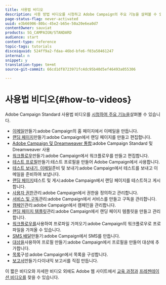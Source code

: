 ```yaml
---
title: 사용법 비디오
description: 사용 방법 비디오를 시청하고 Adobe Campaign의 주요 기능을 살펴볼 수 있습니다.
page-status-flag: never-activated
uuid: e3b66906-80bc-45e2-b65e-50a20e6ea0d7
contentOwner: sauviat
products: SG_CAMPAIGN/STANDARD
audience: start
content-type: reference
topic-tags: tutorials
discoiquuid: 524ff9a2-fdaa-46bd-bfe6-f03a50461247
internal: n
snippet: y
translation-type: tm+mt
source-git-commit: 66cd1df8723971fc4dc95b40d5ef46493a055306

---
```



# 사용법 비디오{#how-to-videos}

Adobe Campaign Standard 사용법 비디오를 [시청하여 주요 기능을](https://helpx.adobe.com/campaign/kt/acs/index/acs-videos.html)살펴볼 수 있습니다.

* [이메일](https://video.tv.adobe.com/v/23721?captions=kor)만들기:adobe Campaign의 홈 페이지에서 이메일을 만듭니다.
* [랜딩 페이지](https://video.tv.adobe.com/v/24093?captions=kor)만들기:adobe Campaign에서 랜딩 페이지를 만들고 편집합니다.
* [Adobe Campaign 및 Dreamweaver 통합](https://video.tv.adobe.com/v/23121?captions=kor):adobe Campaign Standard 및 Dreamweaver 사용
* [워크플로우](https://video.tv.adobe.com/v/23937?captions=kor)만들기:adobe Campaign에서 워크플로우를 만들고 편집합니다.
* [테스트 프로필](https://video.tv.adobe.com/v/24094?captions=kor)만들기:테스트 프로필을 만들어 Adobe Campaign에서 사용합니다.
* [테스트 보내기, 이메일](https://video.tv.adobe.com/v/24013/?captions=kor)준비 및 보내기:adobe Campaign에서 테스트를 보내고 이메일을 준비하여 보냅니다.
* [랜딩 페이지](https://video.tv.adobe.com/v/24092?captions=kor)테스트 및 게시:adobe Campaign에서 랜딩 페이지를 테스트하고 게시합니다.
* [사용자 권한](https://video.tv.adobe.com/v/24671?captions=kor)관리:adobe Campaign에서 권한을 정의하고 관리합니다.
* [서비스 및 구독](https://video.tv.adobe.com/v/24673?captions=kor)관리:adobe Campaign에서 서비스를 만들고 구독을 관리합니다.
* [캠페인](https://video.tv.adobe.com/v/24672?captions=kor)관리:adobe Campaign에서 캠페인을 관리합니다.
* [랜딩 페이지 템플릿](https://video.tv.adobe.com/v/25200?captions=kor)관리:adobe Campaign에서 랜딩 페이지 템플릿을 만들고 관리합니다.
* [워크플로우를](https://video.tv.adobe.com/v/24993?captions=kor)사용하여 프로파일 가져오기:adobe Campaign의 워크플로우로 프로파일을 가져올 수 있습니다.
* [SMS 배달](https://video.tv.adobe.com/v/25265?captions=kor)만들기:adobe Campaign에서 SMS를 만듭니다.
* [대상을](https://video.tv.adobe.com/v/18463?captions=kor)사용하여 프로필 만들기:adobe Campaign에서 프로필을 만들어 대상에 추가합니다.
* [목록](https://video.tv.adobe.com/v/25288?captions=kor)구성:adobe Campaign에서 목록을 구성합니다.
* [보고서](https://video.tv.adobe.com/v/25264?captions=kor)만들기:다이내믹 보고서를 직접 만듭니다.

이 짧은 비디오와 자세한 비디오 외에도 Adobe 웹 사이트에서 [교육 과정과](https://training.adobe.com/training/courses.html) [프레젠테이션 비디오를](http://www.adobe.com/training/video.html) 찾을 수 있습니다.
